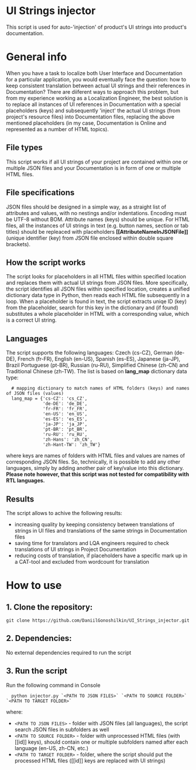 # UI Strings injector

This script is used for auto-'injection' of product's UI strings into product's documentation.

# General info

When you have a task to localize both User Interface and Documentation for a particular application, you would eventually face the question: how to keep consistent translation between actual UI strings and their references in Documentation? There are diiferent ways to approach this problem, but from my experience working as a Localization Engineer, the best solution is to replace all instances of UI references in Documentation with a special placeholders (keys) and subsequently 'inject' the actual UI strings (from project's resource files) into Documentation files, replacing the above mentioned placeholders (in my case, Documentation is Online and represented as a number of HTML topics).

## File types

This script works if all UI strings of your project are contained within one or multiple JSON files and your Documentation is in form of one or multiple HTML files.

## File specifications

JSON files should be designed in a simple way, as a straight list of attributes and values, with no nestings and/or indentations. Encoding must be UTF-8 without BOM. Attribute names (keys) should be unique.
For HTML files, all the instances of UI strings in text (e.g. button names, section or tab titles) should be repleaced with placeholders <b>[[AttributeNameInJSONFile]]</b> (unique identifier (key) from JSON file enclosed within double square brackets).

## How the script works

The script looks for placeholders in all HTML files within specified location and replaces them with actual UI strings from JSON files.
More specifically, the script identifies all JSON files within specified location, creates a unified dictionary data type in Python, then reads each HTML file subsequently in a loop. When a placeholder is found in text, the script extracts uniqe ID (key) from the placeholder, search for this key in the dictionary and (if found) substitutes a whole placeholder in HTML with a corresponding value, which is a correct UI string.

## Languages

The script supports the following languages: Czech (cs-CZ), German (de-DE), French (fr-FR), English (en-US), Spanish (es-ES), Japanese (ja-JP), Brazil Portuguese (pt-BR), Russian (ru-RU), Simplified Chinese (zh-CN) and Traditional Chinese (zh-TW). The list is based on <b>lang_map</b> dictionary data type:
>
      # mapping dictionary to match names of HTML folders (keys) and names of JSON files (values)
      lang_map = {'cs-CZ': 'cs_CZ',
                  'de-DE': 'de_DE',
                  'fr-FR': 'fr_FR',
                  'en-US': 'en_US',
                  'es-ES': 'es_ES',
                  'ja-JP': 'ja_JP',
                  'pt-BR': 'pt_BR',
                  'ru-RU': 'ru_RU',
                  'zh-Hans': 'zh_CN',
                  'zh-Hant-TW': 'zh_TW'}

where keys are names of folders with HTML files and values are names of corresponding JSON files. So, technically, it is possible to add any other languages, simply by adding another pair of key/value into this dictionary.
<b>Please note however, that this script was not tested for compatibility with RTL languages.</b>

## Results

The script allows to achive the following results:
* increasing quality by keeping consistency between translations of strings in UI files and translations of the same strings in Documentation files
* saving time for translators and LQA engineers required to check translations of UI strings in Project Documentation
* reducing costs of translation, if placeholders have a specific mark up in a CAT-tool and excluded from wordcount for translation

# How to use

## 1. Clone the repository:

    git clone https://github.com/DaniilGonoshilkin/UI_Strings_injector.git

## 2. Dependencies: 

No external dependencies required to run the script

## 3. Run the script

Run the following command in Console

      python injector.py `<PATH TO JSON FILES>` `<PATH TO SOURCE FOLDER>` `<PATH TO TARGET FOLDER>`

where:
* `<PATH TO JSON FILES>` - folder with JSON files (all languages), the script search JSON files in subfolders as well
* `<PATH TO SOURCE FOLDER>` - folder with unprocessed HTML files (with [[id]] keys), should contain one or multiple subfolders named after each language (en-US, zh-CN, etc.)
* `<PATH TO TARGET FOLDER>` - folder, where the script should put the processed HTML files ([[id]] keys are replaced with UI strings)
